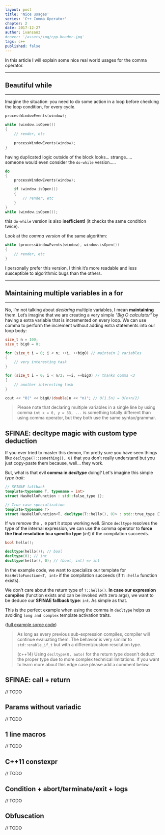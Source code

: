 ```yaml
---
layout: post
title: 'Nice usages'
series: 'C++ Comma Operator'
chapter: 2
date: 2017-12-27
author: ivansanz
#cover: '/assets/img/cpp-header.jpg'
tags: c++
published: false
---
```


In this article I will explain some nice real world usages for the comma operator.

<!-- more -->

------
## Beautiful while
------

Imagine the situation: you need to do some action in a loop before  checking the loop condition, for every cycle.

```cpp
processWindowEvents(window);

while (window.isOpen())
{
    // render, etc
    
    processWindowEvents(window);
}
```

having duplicated logic outside of the block looks... strange.....<br/>
someone would even consider the `do-while` version.....

```cpp
do
{
    processWindowEvents(window);

    if (window.isOpen())
    {
        // render, etc
    }
}
while (window.isOpen());
```

this `do-while` version is also **inefficient!** (it checks the same condition twice).

Look at the *comma version* of the same algorithm:

```cpp
while (processWindowEvents(window), window.isOpen())
{
    // render, etc
}
```

I personally prefer this version, I think it’s more readable and less susceptible to algorithmic bugs than the others.

------
## Maintaining multiple variables in a for
------

No, I’m not talking about *declaring* multiple variables, I mean **maintaining** them. Let’s imagine that we are creating a very simple *"Big O calculator"* by having a extra variable that is incremented on every loop. We can use comma to perform the increment without adding extra statements into our loop body:

```cpp
size_t n = 100;
size_t bigO = 0;

for (size_t i = 0; i < n; ++i, ++bigO) // maintain 2 variables
{
    // very interesting task
}

for (size_t i = 0; i < n/2; ++i, ++bigO) // thanks comma <3
{
    // another interesting task
}

cout << "O(" << bigO/(double)n << "n)"; // O(1.5n) = O(n+n/2)
```

> Please note that declaring multiple variables in a single line by using comma `int x = 0, y = 33, ...` is something totally different than using comma operator, but they both use the same syntax/grammar.

## SFINAE: decltype magic with custom type deduction
If you ever tried to master this demon, I’m pretty sure you have seen things like `decltype(T::something(), 0)` that you don't really understand but you just copy-paste them because, well... they work.

But, what is that evil **comma in *decltype*** doing? Let's imagine this simple *type trait*:

```cpp
// SFINAE fallback
template<typename T, typename = int>
struct HasHelloFunction : std::false_type {};

// True case specialization
template<typename T>
struct HasHelloFunction<T, decltype(T::hello(), 0)> : std::true_type {};
```

If we remove the `, 0` part it stops working well. Since `decltype` resolves the type of the internal expression, we can use the comma operator to **force the final resolution to a specific type** (*int*) if the compilation succeeds.

```cpp
bool hello();

decltype(hello()); // bool
decltype(0); // int
decltype(hello(), 0); // (bool, int) => int
```

In the example code, we want to specialize our template for `HasHelloFunction<T, int>` if the compilation succeeds (if `T::hello` function exists).

We don't care about the return type of `T::hello()`. **In case our expression compiles** (function exists and can be invoked with zero args), we want to be deduce our **SFINAE fallback type**: `int`. As simple as that.

This is the perfect example when using the comma in `decltype` helps us avoiding `long and complex` template activation traits.

([full example sorce code][decltype-magic-example])

> As long as every previous sub-expression compiles, compiler will continue evaluating them. The behavior is very similar to `std::enable_if_t` but with a different/custom resolution type.
>
> (c++14) Using `decltype(0, auto)` for the return type doesn't deduct the proper type due to more complex technical limitations. If you want to learn more about this edge case please add a comment below.

## SFINAE: call + return
// TODO

## Params without variadic
// TODO

## 1 line macros
// TODO

## C++11 constexpr
// TODO

## Condition + abort/terminate/exit + logs
// TODO

## Obfuscation
// TODO

[decltype-magic-example]: https://ideone.com/2iSRZX